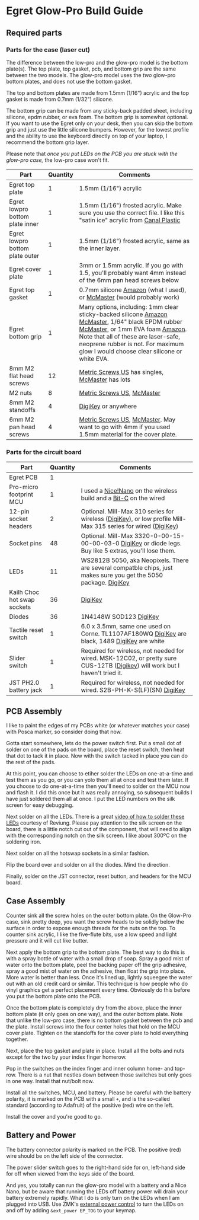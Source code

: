 # Egret Glow-Pro Build Guide

## Required parts

### Parts for the case (laser cut)

The difference between the low-pro and the glow-pro model is the bottom plate(s). The top plate, top gasket, pcb, and bottom grip are the same between the two models. The glow-pro model uses the *two* glow-pro bottom plates, and does not use the bottom gasket.

The top and bottom plates are made from 1.5mm (1/16") acrylic and the top gasket is made from 0.7mm (1/32") silicone.

The bottom grip can be made from any sticky-back padded sheet, including silicone, epdm rubber, or eva foam. The bottom grip is somewhat optional. If you want to use the Egret only on your desk, then you can skip the bottom grip and just use the little silicone bumpers. However, for the lowest profile and the ability to use the keyboard directly on top of your laptop, I recommend the bottom grip layer.

Please note that *once you put LEDs on the PCB you are stuck with the glow-pro case,* the low-pro case won't fit.

| Part                            | Quantity | Comments                                                     |
| ------------------------------- | -------- | ------------------------------------------------------------ |
| Egret top plate                 | 1        | 1.5mm (1/16") acrylic                                        |
| Egret lowpro bottom plate inner | 1        | 1.5mm (1/16") frosted acrylic. Make sure you use the correct file. I like this "satin ice" acrylic from [Canal Plastic](https://www.canalplastic.com/collections/acrylic-sheets/products/0d010-df-frosted-satin-ice-acrylic-sheet?variant=32918342606) |
| Egret lowpro bottom plate outer | 1        | 1.5mm (1/16") frosted acrylic, same as the inner layer.      |
| Egret cover plate               | 1        | 3mm or 1.5mm acrylic. If you go with 1.5, you'll probably want 4mm instead of the 6mm pan head screws below |
| Egret top gasket                | 1        | 0.7mm silicone [Amazon](https://www.amazon.com/gp/product/B088LKLSTG/) (what I used), or [McMaster](https://www.mcmaster.com/86465K21) (would probably work) |
| Egret bottom grip               | 1        | Many options, including: 1mm clear sticky-backed silicone [Amazon](https://www.amazon.com/dp/B01N311P9D) [McMaster](https://www.mcmaster.com/86465K34/), 1/64" black EPDM rubber [McMaster](https://www.mcmaster.com/8610K102), or 1mm EVA foam [Amazon](https://www.amazon.com/dp/B07T5L7756/). Note that all of these are laser-safe, neoprene rubber is not. For maximum glow I would choose clear silicone or white EVA. |
| 8mm M2 flat head screws         | 12       | [Metric Screws US](https://www.metricscrews.us/index.php?main_page=product_info&cPath=98_5_30&products_id=53&zenid=ehth7nvdt09u23fh2sd1oqksk7) has singles, [McMaster](https://www.mcmaster.com/92010A004) has lots |
| M2 nuts                         | 8        | [Metric Screws US](https://www.metricscrews.us/index.php?main_page=product_info&cPath=81_89&products_id=271&zenid=ehth7nvdt09u23fh2sd1oqksk7), [McMaster](https://www.mcmaster.com/nuts/thread-size~m2/metric-18-8-stainless-steel-hex-nuts/) |
| 8mm M2 standoffs                | 4        | [DigiKey](https://www.digikey.com/en/products/detail/würth-elektronik/970080244/9488540) or anywhere |
| 6mm M2 pan head screws          | 4        | [Metric Screws US](https://www.metricscrews.us/index.php?main_page=product_info&cPath=98_5_28&products_id=45&zenid=ehth7nvdt09u23fh2sd1oqksk7), [McMaster](https://www.mcmaster.com/92000A013). May want to go with 4mm if you used 1.5mm material for the cover plate. |

### Parts for the circuit board

| Part                        | Quantity | Comments                                                     |
| --------------------------- | -------- | ------------------------------------------------------------ |
| Egret PCB                   | 1        |                                                              |
| Pro-micro footprint MCU     | 1        | I used a [Nice!Nano](https://nicekeyboards.com/nice-nano/) on the wireless build and a [Bit-C](https://nullbits.co/bit-c/) on the wired |
| 12-pin socket headers       | 2        | Optional. Mill-Max 310 series for wireless ([DigiKey](https://www.digikey.com/en/products/detail/mill-max-manufacturing-corp/310-43-112-41-001000/1212186?s=N4IgTCBcDaIMwEYAMBaALHFCFnQlSSyhIAugL5A)), or low profile Mill-Max 315 series for wired ([DigiKey](https://www.digikey.com/en/products/detail/mill-max-manufacturing-corp/315-43-112-41-003000/4455232?s=N4IgTCBcDaIMwEYCsBaALHFCFnQlADAXEQSALoC%2BQA)) |
| Socket pins                 | 48       | Optional. Mill-Max 3320-0-00-15-00-00-03-0 [DigiKey](https://www.digikey.com/en/products/detail/mill-max-manufacturing-corp/3320-0-00-15-00-00-03-0/4147392?s=N4IgTCBcDaIMxzABgLSqagjAVje9caAOgC4gC6AvkA) or diode legs. Buy like 5 extras, you'll lose them. |
| LEDs                        | 11       | WS2812B 5050, aka Neopixels. There are several compatble chips, just makes sure you get the 5050 package. [DigiKey](https://www.digikey.com/en/products/detail/sparkfun-electronics/COM-16347/11630204) |
| Kailh Choc hot swap sockets | 36       | [DigiKey](https://www.digikey.com/en/products/detail/adafruit-industries-llc/5118/14671678) |
| Diodes                      | 36       | 1N4148W SOD123 [DigiKey](https://www.digikey.com/en/products/detail/smc-diode-solutions/1N4148W/6022450) |
| Tactile reset switch        | 1        | 6.0 x 3.5mm, same one used on Corne. TL1107AF180WQ [DigiKey](https://www.digikey.com/en/products/detail/e-switch/TL1107AF180WQ/378977?s=N4IgTCBcDaICoBkCMSAMB2AggMSQDlQHUBFEAXQF8g) are black, 1489 [DigiKey](https://www.digikey.com/en/products/detail/adafruit-industries-llc/1489/10670004) are white |
| Slider switch               | 1        | Required for wireless, not needed for wired. MSK-12C02, or pretty sure CUS-12TB ([Digikey](https://www.digikey.com/en/products/detail/nidec-copal-electronics/CUS-12TB/1124222?s=N4IgTCBcDaIMYFcDOBaAjGALgIxAXQF8g)) will work but I haven't tried it. |
| JST PH2.0 battery jack      | 1        | Required for wireless, not needed for wired. S2B-PH-K-S(LF)(SN) [DigiKey](https://www.digikey.com/en/products/detail/jst-sales-america-inc/S2B-PH-K-S-LF-SN/926626) |

## PCB Assembly

I like to paint the edges of my PCBs white (or whatever matches your case) with Posca marker, so consider doing that now.

Gotta start somewhere, lets do the power switch first. Put a small dot of solder on one of the pads on the board, place the reset switch, then heat that dot to tack it in place. Now with the switch tacked in place you can do the rest of the pads.

At this point, you can choose to etiher solder the LEDs on one-at-a-time and test them as you go, or you can yolo them all at once and test them later. If you choose to do one-at-a-time then you'll need to solder on the MCU now and flash it. I did this once but it was really annoying, so subsequent builds I have just soldered them all at once. I put the LED numbers on the silk screen for easy debugging. 

Next solder on all the LEDs. There is a great [video of how to solder these LEDs](https://twitter.com/GTIPS_SH/status/1204244088867807234?s=20) courtesy of Reviung. Please pay attention to the silk screen on the board, there is a little notch cut out of the component, that will need to align with the corresponding notch on the silk screen. I like about 300ºC on the soldering iron. 

Next solder on all the hotswap sockets in a similar fashion.

Flip the board over and solder on all the diodes. Mind the direction.

Finally, solder on the JST connector, reset button, and headers for the MCU board.

## Case Assembly

Counter sink all the screw holes on the outer bottom plate. On the Glow-Pro case, sink pretty deep, you want the screw heads to be solidly below the surface in order to expose enough threads for the nuts on the top. To counter sink acrylic, I like the five-flute bits, use a low speed and light pressure and it will cut like butter.

Next apply the bottom grip to the bottom plate. The best way to do this is with a spray bottle of water with a small drop of soap. Spray a good mist of water onto the bottom plate, peel the backing paper off the grip adhesive, spray a good mist of water on the adhesive, then float the grip into place. More water is better than less. Once it's lined up, lightly squeegee the water out with an old credit card or similar. This technique is how people who do vinyl graphics get a perfect placement every time. Obviously do this before you put the bottom plate onto the PCB.

Once the bottom plate is completely dry from the above, place the inner bottom plate (it only goes on one way), and the outer bottom plate. Note that unlike the low-pro case, there is no bottom gasket between the pcb and the plate. Install screws into the four center holes that hold on the MCU cover plate. Tighten on the standoffs for the cover plate to hold everything together.

Next, place the top gasket and plate in place. Install all the bolts and nuts except for the two by your index finger homerow.

Pop in the switches on the index finger and inner column home- and top-row. There is a nut that nestles down between those switches but only goes in one way. Install that nut/bolt now. 

Install all the switches, MCU, and battery. Please be careful with the battery polarity, it is marked on the PCB with a small  `+`, and is the so-called standard (according to Adafruit) of the positive (red) wire on the left. 

Install the cover and you're good to go.

## Battery and Power

The battery connector polarity is marked on the PCB. The positive (red) wire should be on the left side of the connector.

The power slider switch goes to the right-hand side for on, left-hand side for off when viewed from the keys side of the board.

And yes, you totally can run the glow-pro model with a battery and a Nice Nano, but be aware that running the LEDs off battery power will drain your battery extremely rapidly. What I do is only turn on the LEDs when I am plugged into USB. Use ZMK's [external power control](https://zmk.dev/docs/behaviors/power#external-power-control-command-defines) to turn the LEDs on and off by adding  `&ext_power EP_TOG` to your keymap.

